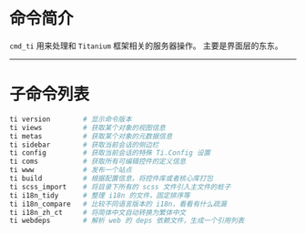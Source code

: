 # 命令简介 

`cmd_ti` 用来处理和 `Titanium` 框架相关的服务器操作。 主要是界面层的东东。

-------------------------------------------------------------
# 子命令列表
 
```bash
ti version        # 显示命令版本
ti views          # 获取某个对象的视图信息
ti metas          # 获取某个对象的元数据信息
ti sidebar        # 获取当前会话的侧边栏
ti config         # 获取当前会话的特殊 Ti.Config 设置      
ti coms           # 获取所有可编辑控件的定义信息  
ti www            # 发布一个站点
ti build          # 根据配置信息，将控件库或者核心库打包
ti scss_import    # 将目录下所有的 scss 文件引入主文件的桩子
ti i18n_tidy      # 整理 i18n 的文件，固定排序等
ti i18n_compare   # 比较不同语言版本的 i18n，看看有什么疏漏
ti i18n_zh_ct     # 将简体中文自动转换为繁体中文
ti webdeps        # 解析 web 的 deps 依赖文件，生成一个引用列表
```
